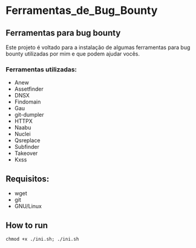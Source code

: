 # Ferramentas_de_Bug_Bounty


## Ferramentas para bug bounty
Este projeto é voltado para a instalação de algumas ferramentas para bug bounty utilizadas por mim e que podem ajudar vocês.
### Ferramentas utilizadas:
- Anew <br />
- Assetfinder <br />
- DNSX <br />
- Findomain <br />
- Gau <br />
- git-dumpler <br />
- HTTPX <br />
- Naabu <br />
- Nuclei <br />
- Qsreplace <br />
- Subfinder <br />
- Takeover <br />
- Kxss <br />
## Requisitos:
- wget
- git
- GNU/Linux

## How to run

```
chmod +x ./ini.sh; ./ini.sh
```
